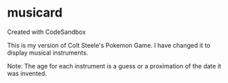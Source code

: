# musicard
Created with CodeSandbox

This is my version of Colt Steele's Pokemon Game. I have changed it to display musical instruments.

Note: The age for each instrument is a guess or a proximation of the date it was invented. 
